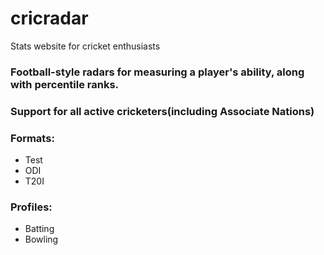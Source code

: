# cricradar
Stats website for cricket enthusiasts

### Football-style radars for measuring a player's ability, along with percentile ranks.
### Support for all active cricketers(including Associate Nations)

### Formats:
- Test
- ODI
- T20I

### Profiles:
- Batting
- Bowling
